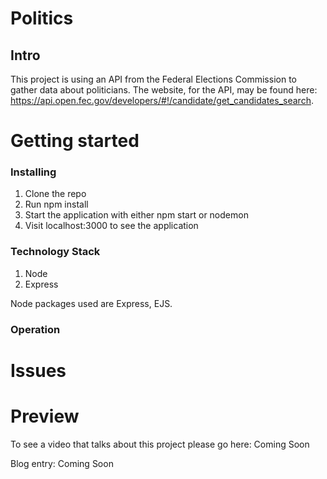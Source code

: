 # Politics
## Intro

This project is using an API from the Federal Elections Commission to gather data about politicians. The website, for the API, may be found here: https://api.open.fec.gov/developers/#!/candidate/get_candidates_search. 


# Getting started
### Installing

1. Clone the repo
2. Run npm install
3. Start the application with either npm start or nodemon
4. Visit localhost:3000 to see the application


### Technology Stack

1. Node
2. Express

Node packages used are Express, EJS.

### Operation



# Issues


# Preview

To see a video that talks about this project please go here: Coming Soon

Blog entry: Coming Soon